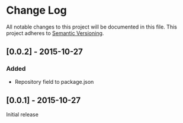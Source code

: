 # Change Log
All notable changes to this project will be documented in this file.
This project adheres to [Semantic Versioning](http://semver.org/).

## [0.0.2] - 2015-10-27
### Added
- Repository field to package.json

## [0.0.1] - 2015-10-27

Initial release
